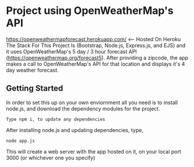 # Project using OpenWeatherMap's API 

https://openweathermapforecast.herokuapp.com/ <-- Hosted On Heroku The Stack For This Project Is (Bootstrap, Node.js, Express.js, and EJS) and it uses OpenWeatherMap's 5 day / 3 hour forecast API (https://openweathermap.org/forecast5). After providing a zipcode, the app makes a call to OpenWeatherMap's API for that location and displays it's 4 day weather forecast.

## Getting Started

In order to set this up on your own enviornment all you need is to install node.js, and download the dependency modules for the project.

```
Type npm i, to update any dependencies
```

After installing node.js and updating dependencies, type, 

```
node app.js
```

This will create a web server with the app hosted on it, on your local port 3000 (or whichever one you specify)
